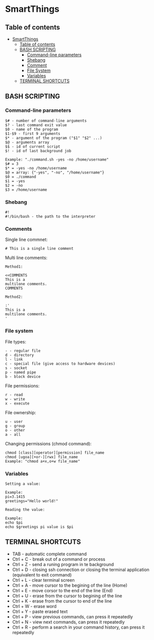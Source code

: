# SmartThings
## Table of contents
* [SmartThings](#smartthings)
   * [Table of contents](#table-of-contents)
   * [BASH SCRIPTING](#bash-scripting)
      * [Command-line parameters](#command-line-parameters)
      * [Shebang](#shebang)
      * [Comment](#comments)
      * [File System](#file-system)
      * [Variables](#variables)
   * [TERMINAL SHORTCUTS](#terminal-shortcuts)

## BASH SCRIPTING
### Command-line parameters
```
$# - number of command-line arguments
$? - last command exit value
$0 - name of the program
$1-$9 - first 9 arguments
$* - argument of the program ("$1" "$2" ...)
$@ - arguments array
$$ - id of current script
$! - id of last background job

Example: "./command.sh -yes -no /home/username"
$# = 3
$* = -yes -no /home/username
$@ = array: {"-yes", "-no", "/home/username"}
$0 = ./command
$1 = -yes
$2 = -no
$3 = /home/username
```
### Shebang
```
#! 
#!/bin/bash - the path to the interpreter
```
### Comments
Single line commnet:
```
# This is a single line comment
```
Multi line comments:
```
Method1:

<<COMMENTS
This is a
multilone comments.
COMMENTS

Method2:

:'
This is a
multilone comments.
'

```
### File system
File types:
```
- - regular file
d - directory
l - link
c - special file (give access to hardware devices)
s - socket
p - named pipe
b - block device
```
File permissions:
```
r - read
w - write
x - execute
```
File ownership:
```
u - user
g - group
o - other
a - all
```
Changing permissions (chmod command):
```
chmod [class][operator][permission] file_name
chmod [ugoa][+or-][rwx] file_name
Example: "chmod a+x,o+w file_name"
```
### Variables
```
Setting a value:

Example:
pi=3.1415
greetings="Hello world!"

Reading the value:

Example:
echo $pi
echo $greetings pi value is $pi
```
## TERMINAL SHORTCUTS
* TAB - automatic complete command
* Ctrl + C - break out of a command or process
* Ctrl + Z - send a runing program in te background
* Ctrl + D - closing ssh connection or closing the terminal application (equivalent to exit command)
* Ctrl + L - clear terminal screen
* Ctrl + A - move cursor to the begining of the line (Home)
* Ctrl + E - move corsor to the end of the line (End)
* Ctrl + U - erase from the cursor to begining of the line
* Ctrl + K - erase from the cursor to end of the line
* Ctrl + W - erase word
* Ctrl + Y - paste erased text
* Ctrl + P - view previous commands, can press it repeatedly
* Ctrl + N - view next commands, can press it repeatedly
* Ctrl + R - perform a search in your command history, can press it repeatedly
